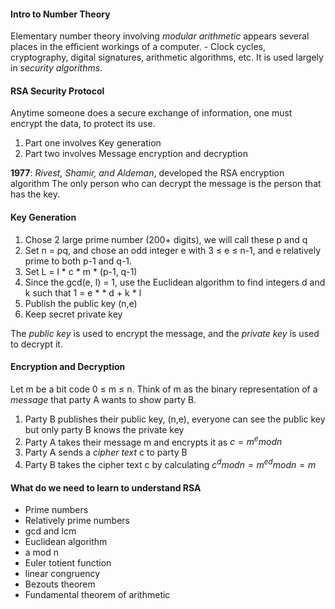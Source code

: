
#### Intro to Number Theory
Elementary number theory involving _modular arithmetic_ appears several places in the efficient workings of a computer. - Clock cycles, cryptography, digital signatures, arithmetic algorithms, etc. It is used largely in _security algorithms._

#### RSA Security Protocol
Anytime someone does a secure exchange of information, one must encrypt the data, to protect its use.

1) Part one involves Key generation
2) Part two involves Message encryption and decryption

<b>1977</b>: _Rivest, Shamir, and Aldeman_, developed the RSA encryption algorithm
The only person who can decrypt the message is the person that has the key. 

#### Key Generation

1) Chose 2 large prime number (200+ digits), we will call these p and q
2) Set n = pq, and chose an odd integer e with 3 ≤ e ≤ n-1, and e relatively prime to both p-1 and q-1. 
3) Set L = l * c * m * (p-1, q-1)
4) Since the gcd(e, l) = 1, use the Euclidean algorithm to find integers d and k such that  1 = e * * d + k * l
5) Publish the public key (n,e)
6) Keep secret private key

The _public key_ is used to encrypt the message, and the _private key_ is used to decrypt it. 

#### Encryption and Decryption

Let m be a bit code 0 ≤ m ≤ n. Think of m as the binary representation of a _message_ that party A wants to show party B. 

1) Party B publishes their public key, (n,e), everyone can see the public key but only party B knows the private key
2) Party A takes their message m and encrypts it as $c = m^e mod n$
3) Party A sends a _cipher text_ c to party B
4) Party B takes the cipher text c by calculating $c^d mod n = m^{ed} mod n = m$

#### What do we need to learn to understand RSA

- Prime numbers
- Relatively prime numbers
- gcd and lcm
- Euclidean algorithm
- a mod n
- Euler totient function
- linear congruency 
- Bezouts theorem 
- Fundamental theorem of arithmetic